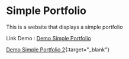 # Simple Portfolio
 This is a website that displays a simple portfolio

Link Demo :
<a href="https://practice-my-porfolio-simple.netlify.app/" target="_blank">Demo Simple Portfolio</a>

[Demo Simple Portfolio 2](https://practice-my-porfolio-simple.netlify.app/){:target="\_blank"}
